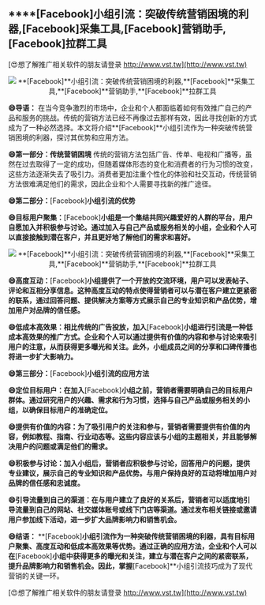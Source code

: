 ## ****[Facebook]**小组引流：突破传统营销困境的利器,**[Facebook]**采集工具,**[Facebook]**营销助手,**[Facebook]**拉群工具**

[😍想了解推广相关软件的朋友请登录 http://www.vst.tw](http://www.vst.tw)

 <center><img src="https://vst.tw/MP4/tuiguang/png/0.png" alt="**[Facebook]**小组引流：突破传统营销困境的利器,**[Facebook]**采集工具,**[Facebook]**营销助手,**[Facebook]**拉群工具"></center>

**😄导语：**
在当今竞争激烈的市场中，企业和个人都面临着如何有效推广自己的产品和服务的挑战。传统的营销方法已经不再像过去那样有效，因此寻找创新的方式成为了一种必然选择。本文将介绍**[Facebook]**小组引流作为一种突破传统营销困境的利器，探讨其优势和应用方法。

**😄第一部分：传统营销困境**
传统的营销方法包括广告、传单、电视和广播等，虽然在过去取得了一定的成功，但随着媒体形态的变化和消费者的行为习惯的改变，这些方法逐渐失去了吸引力。消费者更加注重个性化的体验和社交互动，传统营销方法很难满足他们的需求，因此企业和个人需要寻找新的推广途径。

**😄第二部分：**[Facebook]**小组引流的优势**

**😄目标用户聚集：**[Facebook]**小组是一个集结共同兴趣爱好的人群的平台，用户自愿加入并积极参与讨论。通过加入与自己产品或服务相关的小组，企业和个人可以直接接触到潜在客户，并且更好地了解他们的需求和喜好。**

 <center><img src="https://vst.tw/MP4/tuiguang/png/5.png" alt="**[Facebook]**小组引流：突破传统营销困境的利器,**[Facebook]**采集工具,**[Facebook]**营销助手,**[Facebook]**拉群工具"></center>

**😄高度互动：**[Facebook]**小组提供了一个开放的交流环境，用户可以发表帖子、评论和互相分享信息。这种高度互动的特点使得营销者可以与潜在客户建立更紧密的联系，通过回答问题、提供解决方案等方式展示自己的专业知识和产品优势，增加用户对品牌的信任感。**

**😄低成本高效果：相比传统的广告投放，加入**[Facebook]**小组进行引流是一种低成本高效果的推广方式。企业和个人可以通过提供有价值的内容和参与讨论来吸引用户的注意，从而获得更多曝光和关注。此外，小组成员之间的分享和口碑传播也将进一步扩大影响力。**

**😄第三部分：**[Facebook]**小组引流的应用方法**

**😄定位目标用户：在加入**[Facebook]**小组之前，营销者需要明确自己的目标用户群体。通过研究用户的兴趣、需求和行为习惯，选择与自己产品或服务相关的小组，以确保目标用户的准确定位。**

**😄提供有价值的内容：为了吸引用户的关注和参与，营销者需要提供有价值的内容，例如教程、指南、行业动态等。这些内容应该与小组的主题相关，并且能够解决用户的问题或满足他们的需求。**

**😄积极参与讨论：加入小组后，营销者应积极参与讨论，回答用户的问题，提供专业建议，展示自己的专业知识和产品优势。与用户保持良好的互动将增加用户对品牌的信任感和忠诚度。**

**😄引导流量到自己的渠道：在与用户建立了良好的关系后，营销者可以适度地引导流量到自己的网站、社交媒体账号或线下门店等渠道。通过发布相关链接或邀请用户参加线下活动，进一步扩大品牌影响力和销售机会。**

**😄结语：**
**[Facebook]**小组引流作为一种突破传统营销困境的利器，具有目标用户聚集、高度互动和低成本高效果等优势。通过正确的应用方法，企业和个人可以在**[Facebook]**小组中获得更多的曝光和关注，建立与潜在客户之间的紧密联系，提升品牌影响力和销售机会。因此，掌握**[Facebook]**小组引流技巧成为了现代营销的关键一环。

[😍想了解推广相关软件的朋友请登录 http://www.vst.tw](http://www.vst.tw)



